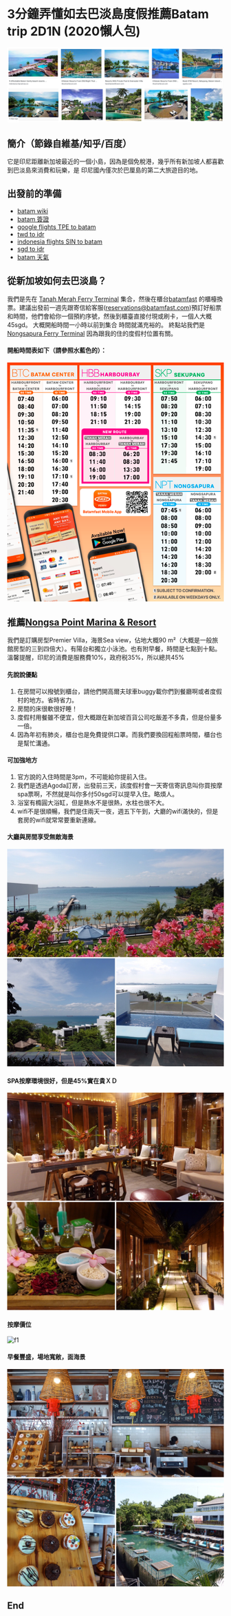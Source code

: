 # 3分鐘弄懂如去巴淡島度假推薦Batam trip 2D1N (2020懶人包)
![f1](https://github.com/HCH1/blog/blob/master/fig/batam1.png)

## 簡介（節錄自維基/知乎/百度）
它是印尼距離新加坡最近的一個小島，因為是個免稅港，幾乎所有新加坡人都喜歡到巴淡島來消費和玩樂，是 印尼國內僅次於巴厘島的第二大旅遊目的地。

## 出發前的準備
- [batam wiki](https://www.google.com.tw/search?source=hp&ei=JzIkXMrUB42y9QOcxZ6YAg&q=batam+wiki)
- [batam 簽證](https://www.google.com.tw/search?source=hp&ei=JzIkXMrUB42y9QOcxZ6YAg&q=batam+簽證)
- [google flights TPE to batam](https://www.google.com.tw/search?source=hp&ei=JzIkXMrUB42y9QOcxZ6YAg&q=google+flights+TPE+to+batam)
- [twd to idr](https://www.google.com.tw/search?source=hp&ei=JzIkXMrUB42y9QOcxZ6YAg&q=twd+to+idr)
- [indonesia flights SIN to batam](https://www.google.com.tw/search?source=hp&ei=JzIkXMrUB42y9QOcxZ6YAg&q=google+flights+SIN+to+batam)
- [sgd to idr](https://www.google.com.tw/search?source=hp&ei=JzIkXMrUB42y9QOcxZ6YAg&q=sgd+to+idr)
- [batam 天氣](https://www.google.com.tw/search?source=hp&ei=JzIkXMrUB42y9QOcxZ6YAg&q=batam+天氣)

## 從新加坡如何去巴淡島？
我們是先在
[Tanah Merah Ferry Terminal](https://www.google.com.sg/maps/place/Tanah+Merah+Ferry+Terminal/@1.301962,103.9756795,14.18z/data=!4m9!3m8!1s0x31da2346c8620243:0x2eb746bcdf6115d8!5m3!1s2020-02-15!4m1!1i2!8m2!3d1.3142959!4d103.988471)
集合，然後在櫃台[batamfast](https://www.batamfast.com/home/index.ashx)
的櫃檯換票。建議出發前一週先跟寄信給客服(reservations@batamfast.com)預訂好船票和時間，他們會給你一個預約序號，然後到櫃臺直接付現或刷卡，一個人大概45sgd。
大概開船時間一小時以前到集合 時間就滿充裕的。
終點站我們是[Nongsapura Ferry Terminal](https://www.google.com.sg/maps/place/Nongsapura+Ferry+Terminal/@1.1911892,104.0914151,15z/data=!4m9!3m8!1s0x0:0x3dd2efb10180b639!5m3!1s2020-02-15!4m1!1i2!8m2!3d1.1886483!4d104.0946114)
因為跟我的住的度假村位置有關。

#### 開船時間表如下（請參照水藍色的）：
![f1](https://github.com/HCH1/blog/blob/master/fig/batam2.png)

## 推薦[Nongsa Point Marina & Resort](https://www.google.com.sg/maps/place/Nongsa+Point+Marina+%26+Resort/@1.1923477,104.0998694,15z/data=!4m9!3m8!1s0x0:0x72eb926b1eac7770!5m3!1s2020-02-15!4m1!1i2!8m2!3d1.196004!4d104.0981734)

我們是訂購房型Premier Villa，海景Sea view，佔地大概90 m²（大概是一般旅館房型的三到四倍大）。有陽台和獨立小泳池。也有附早餐，時間是七點到十點。
溫馨提醒，印尼的消費是服務費10%，政府税35%，所以總共45%

#### 先說說優點
1. 在房間可以撥號到櫃台，請他們開高爾夫球車buggy載你們到餐廳啊或者度假村的地方。省時省力。
1. 房間的床很軟很好睡！
1. 度假村用餐雖不便宜，但大概跟在新加坡百貨公司吃飯差不多貴，但是份量多一倍。
1. 因為年初有肺炎，櫃台也是免費提供口罩。而我們要換回程船票時間，櫃台也是幫忙溝通。

#### 可加強地方
1. 官方說的入住時間是3pm，不可能給你提前入住。
1. 我們是透過Agoda訂房，出發前三天，該度假村會一天寄信寄訊息叫你買按摩spa票啊，不然就是叫你多付50sgd可以提早入住。略煩人。
1. 浴室有橢圓大浴缸，但是熱水不是很熱，水柱也很不大。
1. wifi不是很順暢，我們是住兩天一夜，週五下午到，大廳的wifi滿快的，但是套房的wifi就常常要重新連線。

#### 大廳與房間享受無敵海景
![f1](https://github.com/HCH1/blog/blob/master/fig/batam3.jpg)

#### SPA按摩環境很好，但是45%實在貴ＸＤ
![f1](https://github.com/HCH1/blog/blob/master/fig/batam4.jpg)

#### 按摩價位
![f1](https://github.com/HCH1/blog/blob/master/fig/batam4b.jpg)

#### 早餐豐盛，場地寬敞，面海景
![f1](https://github.com/HCH1/blog/blob/master/fig/batam5.jpg)

## End
